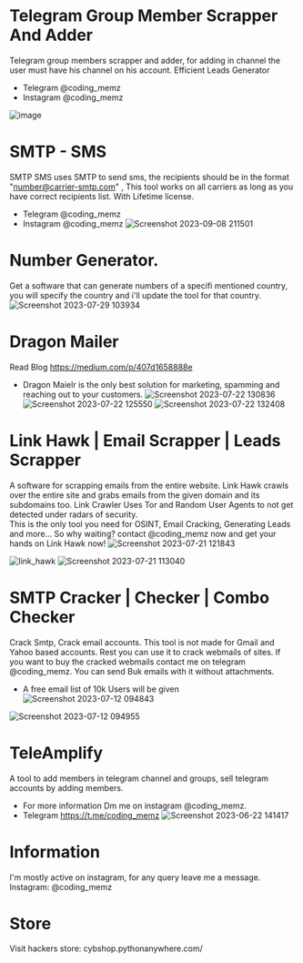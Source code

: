# Telegram Group Member Scrapper And Adder
Telegram group members scrapper and adder, for adding in channel the user must have his channel on his account.
Efficient Leads Generator

* Telegram @coding_memz
* Instagram @coding_memz


![image](https://github.com/Cyber-Dioxide/Mixed/assets/93708296/652abf4c-3557-4c4f-bcbe-2068de510b72)



# SMTP - SMS
SMTP SMS uses SMTP to send sms, the recipients should be in the format "number@carrier-smtp.com" , This tool works on all carriers as long as you have correct recipients list. With Lifetime license.
* Telegram @coding_memz
* Instagram @coding_memz
![Screenshot 2023-09-08 211501](https://github.com/Cyber-Dioxide/Mixed/assets/93708296/9367dcd0-0701-4394-8d1c-e1c163756bf2)

# Number Generator.
Get a software that can generate numbers of a specifi mentioned country, you will specify the country and i'll update the tool for that country.
![Screenshot 2023-07-29 103934](https://github.com/Cyber-Dioxide/Mixed/assets/93708296/4b026902-28ce-4c8c-9883-df99ab6b83f4)

# Dragon Mailer
Read Blog https://medium.com/p/407d1658888e
* Dragon Maielr is the only best solution for marketing, spamming and reaching out to your customers.
![Screenshot 2023-07-22 130836](https://github.com/Cyber-Dioxide/Mixed/assets/93708296/cb49895a-700a-4c1b-af6a-d5d61ad3b618)
![Screenshot 2023-07-22 125550](https://github.com/Cyber-Dioxide/Mixed/assets/93708296/ca42ec78-d009-479a-a07c-26ded15c67af)
![Screenshot 2023-07-22 132408](https://github.com/Cyber-Dioxide/Mixed/assets/93708296/4e47fac8-52f9-4f78-846c-54c7ede84069)


# Link Hawk | Email Scrapper | Leads Scrapper
A software for scrapping emails from the entire website. Link Hawk crawls over the entire site and grabs emails from the given domain and its subdomains too.
Link Crawler Uses Tor and Random User Agents to not get detected under radars of security. 
<br>
This is the only tool you need for OSINT, Email Cracking, Generating Leads and more... So why waiting? contact @coding_memz now and get your hands on Link Hawk now!
![Screenshot 2023-07-21 121843](https://github.com/Cyber-Dioxide/Mixed/assets/93708296/68ba3581-aecb-49a9-97cb-55820fd6ee84)

![link_hawk](https://github.com/Cyber-Dioxide/Mixed/assets/93708296/f0beedad-f98e-4d50-975f-07c7186ee943)
![Screenshot 2023-07-21 113040](https://github.com/Cyber-Dioxide/Mixed/assets/93708296/9c09ca5a-9d03-4f1d-a07b-452f6e39f8db)

# SMTP Cracker | Checker | Combo Checker
Crack Smtp, Crack email accounts. This tool is not made for Gmail and Yahoo based accounts. Rest you can use it to crack webmails of sites. If you want to buy the cracked webmails contact me on telegram @coding_memz. You can send Buk emails with it without attachments.

* A free email list of 10k Users will be given
![Screenshot 2023-07-12 094843](https://github.com/Cyber-Dioxide/Mixed/assets/93708296/fc92554d-c0b7-423c-95cf-cdfb6461a219)

![Screenshot 2023-07-12 094955](https://github.com/Cyber-Dioxide/Mixed/assets/93708296/6f947f3c-ea8b-4a04-835e-fbc8637d4598)

# TeleAmplify
A tool to add members in telegram channel and groups, sell telegram accounts by adding members.
* For more information Dm me on instagram @coding_memz.
* Telegram https://t.me/coding_memz
![Screenshot 2023-06-22 141417](https://github.com/Cyber-Dioxide/Mixed/assets/93708296/db7a1c09-f367-4d38-8136-5d56462ff516)

# Information
I'm mostly active on instagram, for any query leave me a message. Instagram: @coding_memz

# Store
Visit hackers store: cybshop.pythonanywhere.com/

